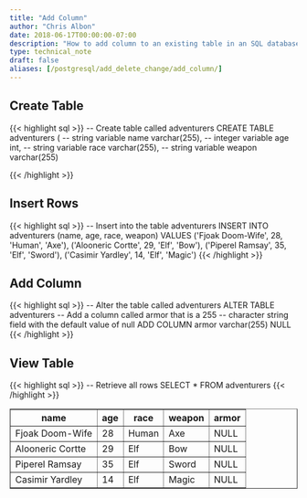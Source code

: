 ```yaml
---
title: "Add Column"
author: "Chris Albon"
date: 2018-06-17T00:00:00-07:00
description: "How to add column to an existing table in an SQL database."
type: technical_note
draft: false
aliases: [/postgresql/add_delete_change/add_column/]
---
```


## Create Table

{{< highlight sql >}}
-- Create table called adventurers
CREATE TABLE adventurers (
    -- string variable
    name varchar(255),
    -- integer variable
    age int,
    -- string variable
    race varchar(255),
    -- string variable
    weapon varchar(255)

{{< /highlight >}}

## Insert Rows

{{< highlight sql >}}
-- Insert into the table adventurers
INSERT INTO adventurers (name, age, race, weapon)
VALUES ('Fjoak Doom-Wife', 28, 'Human', 'Axe'),
       ('Alooneric Cortte', 29, 'Elf', 'Bow'),
       ('Piperel Ramsay', 35, 'Elf', 'Sword'),
       ('Casimir Yardley', 14, 'Elf', 'Magic')
{{< /highlight >}}

## Add Column

{{< highlight sql >}}
-- Alter the table called adventurers
ALTER TABLE adventurers
-- Add a column called armor that is a 255 
-- character string field with the default value of null
ADD COLUMN armor varchar(255) NULL
{{< /highlight >}}

## View Table

{{< highlight sql >}}
-- Retrieve all rows
SELECT * FROM adventurers
{{< /highlight >}}
<table border="1" style="border-collapse:collapse">
<tr><th>name</th><th>age</th><th>race</th><th>weapon</th><th>armor</th></tr>
<tr><td>Fjoak Doom-Wife</td><td>28</td><td>Human</td><td>Axe</td><td>NULL</td></tr>
<tr><td>Alooneric Cortte</td><td>29</td><td>Elf</td><td>Bow</td><td>NULL</td></tr>
<tr><td>Piperel Ramsay</td><td>35</td><td>Elf</td><td>Sword</td><td>NULL</td></tr>
<tr><td>Casimir Yardley</td><td>14</td><td>Elf</td><td>Magic</td><td>NULL</td></tr></table>